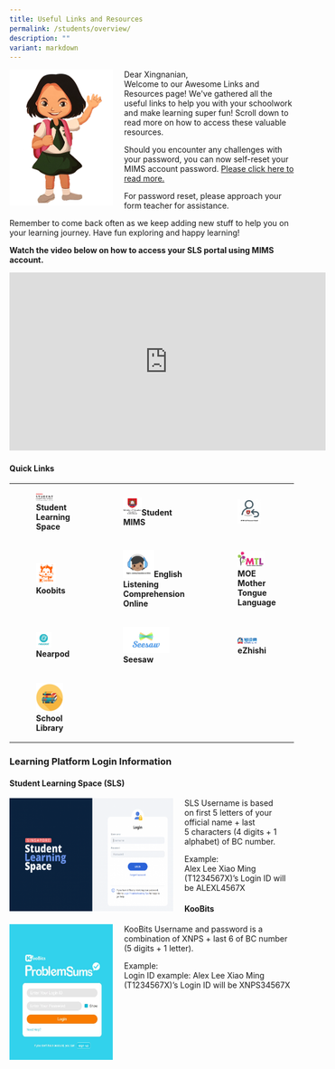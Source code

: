 ```yaml
---
title: Useful Links and Resources
permalink: /students/overview/
description: ""
variant: markdown
---
```

<img src="/images/girl.png" style="width:183px;height:240px;margin-right:20px;" align="left">Dear Xingnanian,  
Welcome to our Awesome Links and Resources page! We've gathered all the useful links to help you with your schoolwork and make learning super fun! 
Scroll down to read more on how to access these valuable resources.

Should you encounter any challenges with your password, you can now self-reset your MIMS account password. [Please click here to read more.](/student-mims-self-service/) 

For password reset, please approach your form teacher for assistance.
  
Remember to come back often as we keep adding new stuff to help you on your learning journey. 
 Have fun exploring and happy learning!
 
 **Watch the video below on how to access your SLS portal using MIMS account.**
 <iframe allowfullscreen="" allow="accelerometer; autoplay; clipboard-write; encrypted-media; gyroscope; picture-in-picture; web-share" frameborder="0" title="YouTube video player" src="https://www.youtube.com/embed/Ja_5cUVFF-w?si=bS6J1139l6l-Z3Kk" height="315" width="560"></iframe>
 
#### Quick Links






|  |  | |
| -------- | -------- | -------- |
| <figure><a href="https://vle.learning.moe.edu.sg/login"><img style="width:50%" src="/images/ul1.png"></a><b>Student Learning Space     | <figure><a href="https://workspace.google.com/dashboard"><img style="width:30%" src="/images/Students/mimsportal.png"></a><b>Student MIMS    | <figure><a href="https://portal.mims.moe.gov.sg/sspr/public/forgottenpassword?forceAuth=TRUE"><img style="width:60%" src="/images/Students/mims_password_reset.png"></a><b></b></figure> |
|  <figure><a href="https://member.koobits.com/"><img style="width:60%" src="/images/ul3.png"></a><b>Koobits</b></figure>	     |  <figure><a href="https://xingnan.of-stars.com/"><img style="width:50%" src="/images/ul4.png"></a><b>English Listening Comprehension Online</b></figure>  	     | <figure><a href="https://www.mtl.moe.edu.sg/"><img style="width:70%" src="/images/ul6.png"></a><b>MOE Mother Tongue Language</b></figure>     |
|  <figure><a href="https://nearpod.com/"><img style="width:45%" src="/images/ul7.png"></a><b>Nearpod</b></figure> 	     | <figure><a href="https://web.seesaw.me/"><img style="width:75%" src="/images/ul8.png"></a><b>Seesaw</b></figure>      | <figure><a href="https://www.ezhishi.net/Contents/"><img style="width:50%" src="/images/ul10.png"></a><b>eZhishi</b></figure>     |
|<figure><a href="https://staging.d24s03z0ob23eb.amplifyapp.com/students/school-library/"><img style="width:80%" src="/images/ul9.png"></a><b> School Library</b></figure>  | | |


	


















### Learning Platform Login Information 


#### Student Learning Space (SLS)

<p><a href="https://vle.learning.moe.edu.sg/login"><img src="/images/lp2.png" style="width:290px;height:200px;margin-right:20px;" align="left"></a></p> SLS Username is based on&nbsp;first 5&nbsp;letters of your official name +&nbsp;last 5&nbsp;characters (4 digits + 1 alphabet) of BC number.

  

 Example:  
Alex Lee Xiao Ming (T1234567X)’s Login ID will be&nbsp;ALEXL4567X


#### KooBits

<p><a href="https://vle.learning.moe.edu.sg/login"><img src="/images/lp3.png" style="width:183px;height:240px;margin-right:20px;" align="left"></a></p> KooBits Username and password is a combination of&nbsp;XNPS&nbsp;+&nbsp;last 6&nbsp;of BC number (5 digits + 1 letter).

 Example:  
Login ID example: Alex Lee Xiao Ming (T1234567X)’s Login ID will be&nbsp;XNPS34567X</b></figure></b></figure>